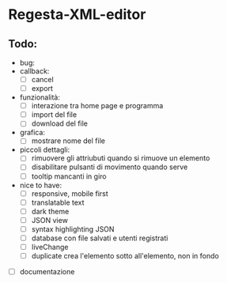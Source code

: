 # Regesta-XML-editor

## Todo:

- bug:
- callback:
  - [ ] cancel
  - [ ] export
- funzionalità:
  - [ ] interazione tra home page e programma
  - [ ] import del file
  - [ ] download del file
- grafica:
  - [ ] mostrare nome del file
- piccoli dettagli:
  - [ ] rimuovere gli attriubuti quando si rimuove un elemento
  - [ ] disabilitare pulsanti di movimento quando serve
  - [ ] tooltip mancanti in giro
- nice to have:
  - [ ] responsive, mobile first
  - [ ] translatable text
  - [ ] dark theme
  - [ ] JSON view
  - [ ] syntax highlighting JSON
  - [ ] database con file salvati e utenti registrati
  - [ ] liveChange
  - [ ] duplicate crea l'elemento sotto all'elemento, non in fondo
- [ ] documentazione
